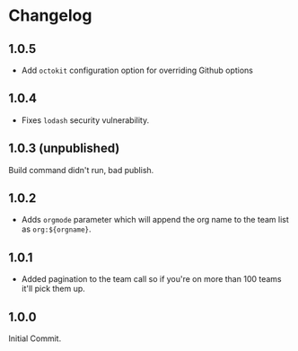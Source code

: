 # Changelog

## 1.0.5

* Add `octokit` configuration option for overriding Github options

## 1.0.4

* Fixes `lodash` security vulnerability.

## 1.0.3 (unpublished)

Build command didn't run, bad publish.

## 1.0.2

* Adds `orgmode` parameter which will append the org name to the team list as `org:${orgname}`.

## 1.0.1

* Added pagination to the team call so if you're on more than 100 teams it'll pick them up.

## 1.0.0

Initial Commit.